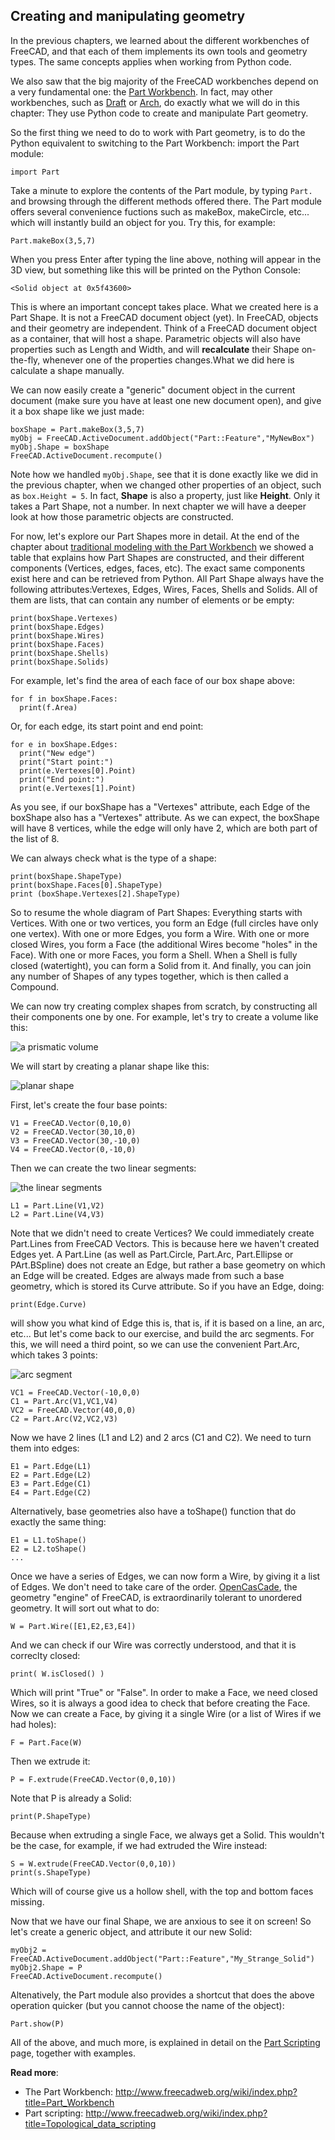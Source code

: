 ## Creating and manipulating geometry

In the previous chapters, we learned about the different workbenches of FreeCAD, and that each of them implements its own tools and geometry types. The same concepts applies when working from Python code.

We also saw that the big majority of the FreeCAD workbenches depend on a very fundamental one: the [Part Workbench](http://www.freecadweb.org/wiki/index.php?title=Part_Workbench). In fact, may other workbenches, such as [Draft](http://www.freecadweb.org/wiki/index.php?title=Draft_Module) or [Arch](http://www.freecadweb.org/wiki/index.php?title=Arch_Module), do exactly what we will do in this chapter: They use Python code to create and manipulate Part geometry.

So the first thing we need to do to work with Part geometry, is to do the Python equivalent to switching to the Part Workbench: import the Part module:

`import Part`

Take a minute to explore the contents of the Part module, by typing `Part.` and browsing through the different methods offered there. The Part module offers several convenience fuctions such as makeBox, makeCircle, etc... which will instantly build an object for you. Try this, for example:

`Part.makeBox(3,5,7)`

When you press Enter after typing the line above, nothing will appear in the 3D view, but something like this will be printed on the Python Console:

`<Solid object at 0x5f43600>`

This is where an important concept takes place. What we created here is a Part Shape. It is not a FreeCAD document object (yet). In FreeCAD, objects and their geometry are independent. Think of a FreeCAD document object as a container, that will host a shape. Parametric objects will also have properties such as Length and Width, and will **recalculate** their Shape on-the-fly, whenever one of the properties changes.What we did here is calculate a shape manually.

We can now easily create a "generic" document object in the current document (make sure you have at least one new document open), and give it a box shape like we just made:

```
boxShape = Part.makeBox(3,5,7)
myObj = FreeCAD.ActiveDocument.addObject("Part::Feature","MyNewBox")
myObj.Shape = boxShape
FreeCAD.ActiveDocument.recompute()
```

Note how we handled `myObj.Shape`, see that it is done exactly like we did in the previous chapter, when we changed other properties of an object, such as `box.Height = 5`. In fact, **Shape** is also a property, just like **Height**. Only it takes a Part Shape, not a number. In next chapter we will have a deeper look at how those parametric objects are constructed.

For now, let's explore our Part Shapes more in detail. At the end of the chapter about [traditional modeling with the Part Workbench](../working_with_freecad/traditional_modeling_the_csg_way.md) we showed a table that explains how Part Shapes are constructed, and their different components (Vertices, edges, faces, etc). The exact same components exist here and can be retrieved from Python. All Part Shape always have the following attributes:Vertexes, Edges, Wires, Faces, Shells and Solids. All of them are lists, that can contain any number of elements or be empty:

```
print(boxShape.Vertexes)
print(boxShape.Edges)
print(boxShape.Wires)
print(boxShape.Faces)
print(boxShape.Shells)
print(boxShape.Solids)
```

For example, let's find the area of each face of our box shape above:

```
for f in boxShape.Faces:
  print(f.Area)
```

Or, for each edge, its start point and end point:

```
for e in boxShape.Edges:
  print("New edge")
  print("Start point:")
  print(e.Vertexes[0].Point)
  print("End point:")
  print(e.Vertexes[1].Point)
```

As you see, if our boxShape has a "Vertexes" attribute, each Edge of the boxShape also has a "Vertexes" attribute. As we can expect, the boxShape will have 8 vertices, while the edge will only have 2, which are both part of the list of 8.

We can always check what is the type of a shape:

```
print(boxShape.ShapeType)
print(boxShape.Faces[0].ShapeType)
print (boxShape.Vertexes[2].ShapeType)
```

So to resume the whole diagram of Part Shapes: Everything starts with Vertices. With one or two vertices, you form an Edge (full circles have only one vertex). With one or more Edges, you form a Wire. With one or more closed Wires, you form a Face (the additional Wires become "holes" in the Face). With one or more Faces, you form a Shell. When a Shell is fully closed (watertight), you can form a Solid from it. And finally, you can join any number of Shapes of any types together, which is then called a Compound.

We can now try creating complex shapes from scratch, by constructing all their components one by one. For example, let's try to create a volume like this:

![a prismatic volume](http://www.freecadweb.org/wiki/images/9/97/Exercise_python_03.jpg)

We will start by creating a planar shape like this:

![planar shape](http://www.freecadweb.org/wiki/images/7/77/Wire.png)

First, let's create the four base points:

```
V1 = FreeCAD.Vector(0,10,0)
V2 = FreeCAD.Vector(30,10,0)
V3 = FreeCAD.Vector(30,-10,0)
V4 = FreeCAD.Vector(0,-10,0)
```

Then we can create the two linear segments:

![the linear segments](http://www.freecadweb.org/wiki/images/5/5b/Line.png)

```
L1 = Part.Line(V1,V2)
L2 = Part.Line(V4,V3)
```

Note that we didn't need to create Vertices? We could immediately create Part.Lines from FreeCAD Vectors. This is because here we haven't created Edges yet. A Part.Line (as well as Part.Circle, Part.Arc, Part.Ellipse or PArt.BSpline) does not create an Edge, but rather a base geometry on which an Edge will be created. Edges are always made from such a base geometry, which is stored its Curve attribute. So if you have an Edge, doing:

`print(Edge.Curve)`

will show you what kind of Edge this is, that is, if it is based on a line, an arc, etc... But let's come back to our exercise, and build the arc segments. For this, we will need a third point, so we can use the convenient Part.Arc, which takes 3 points:

![arc segment](http://www.freecadweb.org/wiki/images/e/ec/Circel.png)

```
VC1 = FreeCAD.Vector(-10,0,0)
C1 = Part.Arc(V1,VC1,V4)
VC2 = FreeCAD.Vector(40,0,0)
C2 = Part.Arc(V2,VC2,V3)
```

Now we have 2 lines (L1 and L2) and 2 arcs (C1 and C2). We need to turn them into edges:

```
E1 = Part.Edge(L1)
E2 = Part.Edge(L2)
E3 = Part.Edge(C1)
E4 = Part.Edge(C2)
```

Alternatively, base geometries also have a toShape() function that do exactly the same thing:

```
E1 = L1.toShape()
E2 = L2.toShape()
...
```

Once we have a series of Edges, we can now form a Wire, by giving it a list of Edges. We don't need to take care of the order. [OpenCasCade](http://opencascade.org/), the geometry "engine" of FreeCAD, is extraordinarily tolerant to unordered geometry. It will sort out what to do:

`W = Part.Wire([E1,E2,E3,E4])`

And we can check if our Wire was correctly understood, and that it is correclty closed:

`print( W.isClosed() )`

Which will print "True" or "False". In order to make a Face, we need closed Wires, so it is always a good idea to check that before creating the Face. Now we can create a Face, by giving it a single Wire (or a list of Wires if we had holes):

`F = Part.Face(W)`

Then we extrude it:

`P = F.extrude(FreeCAD.Vector(0,0,10))`

Note that P is already a Solid:

`print(P.ShapeType)`

Because when extruding a single Face, we always get a Solid. This wouldn't be the case, for example, if we had extruded the Wire instead:

```
S = W.extrude(FreeCAD.Vector(0,0,10))
print(s.ShapeType)
```

Which will of course give us a hollow shell, with the top and bottom faces missing.

Now that we have our final Shape, we are anxious to see it on screen! So let's create a generic object, and attribute it our new Solid:

```
myObj2 = FreeCAD.ActiveDocument.addObject("Part::Feature","My_Strange_Solid")
myObj2.Shape = P
FreeCAD.ActiveDocument.recompute()
```

Altenatively, the Part module also provides a shortcut that does the above operation quicker (but you cannot choose the name of the object):

`Part.show(P)`

All of the above, and much more, is explained in detail on the [Part Scripting](http://www.freecadweb.org/wiki/index.php?title=Topological_data_scripting) page, together with examples.

**Read more**:

* The Part Workbench: http://www.freecadweb.org/wiki/index.php?title=Part_Workbench
* Part scripting: http://www.freecadweb.org/wiki/index.php?title=Topological_data_scripting
